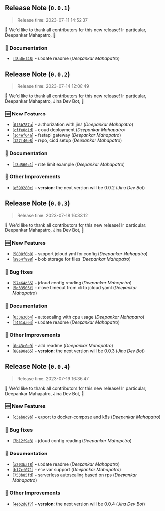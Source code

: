 





<a name=release-note-0-0-1></a>
## Release Note (`0.0.1`)

> Release time: 2023-07-11 14:52:37



🙇 We'd like to thank all contributors for this new release! In particular,
 Deepankar Mahapatro,  🙇


### 📗 Documentation

 - [[```f8a0ef48```](https://github.com/jina-ai/langchain-serve/commit/f8a0ef483f25b399c9f947738fcae443ff703bfb)] __-__ update readme (*Deepankar Mahapatro*)

<a name=release-note-0-0-2></a>
## Release Note (`0.0.2`)

> Release time: 2023-07-14 12:08:49



🙇 We'd like to thank all contributors for this new release! In particular,
 Deepankar Mahapatro,  Jina Dev Bot,  🙇


### 🆕 New Features

 - [[```0f5b787a```](https://github.com/jina-ai/langchain-serve/commit/0f5b787a7018a6901eb89e68e3f99bc5ad21321e)] __-__ authorization with jina (*Deepankar Mahapatro*)
 - [[```cffe0d1d```](https://github.com/jina-ai/langchain-serve/commit/cffe0d1d39208e88d77c9cc18498a67f537f7db2)] __-__ cloud deployment (*Deepankar Mahapatro*)
 - [[```1d4ef64a```](https://github.com/jina-ai/langchain-serve/commit/1d4ef64a5b65629d5d1d47bffaa1b3c98b6dd78e)] __-__ fastapi gateway (*Deepankar Mahapatro*)
 - [[```127f46e8```](https://github.com/jina-ai/langchain-serve/commit/127f46e89953e08f56393c4f64c05025ecea1251)] __-__ repo, cicd setup (*Deepankar Mahapatro*)

### 📗 Documentation

 - [[```f3d560c1```](https://github.com/jina-ai/langchain-serve/commit/f3d560c108350b9677c8eae4f18cff6304fbbaff)] __-__ rate limit example (*Deepankar Mahapatro*)

### 🍹 Other Improvements

 - [[```e599280c```](https://github.com/jina-ai/langchain-serve/commit/e599280c299bc8eef770ee2ac727c62b94aae4dd)] __-__ __version__: the next version will be 0.0.2 (*Jina Dev Bot*)

<a name=release-note-0-0-3></a>
## Release Note (`0.0.3`)

> Release time: 2023-07-18 16:33:12



🙇 We'd like to thank all contributors for this new release! In particular,
 Deepankar Mahapatro,  Jina Dev Bot,  🙇


### 🆕 New Features

 - [[```5808f0b8```](https://github.com/jina-ai/langchain-serve/commit/5808f0b83b641df67ee5746643f39f0ef0fe0aae)] __-__ support jcloud yml for config (*Deepankar Mahapatro*)
 - [[```a954f998```](https://github.com/jina-ai/langchain-serve/commit/a954f9985a29fe51b8676de34b4bde1ffdbecec7)] __-__ blob storage for files (*Deepankar Mahapatro*)

### 🐞 Bug fixes

 - [[```57e64d55```](https://github.com/jina-ai/langchain-serve/commit/57e64d559a74e1478afa84b51268dc9766121386)] __-__ jcloud config reading (*Deepankar Mahapatro*)
 - [[```5d33505f```](https://github.com/jina-ai/langchain-serve/commit/5d33505f92766c54dc3333cf0831b72232406535)] __-__ move timeout from cli to jcloud yaml (*Deepankar Mahapatro*)

### 📗 Documentation

 - [[```033a36b4```](https://github.com/jina-ai/langchain-serve/commit/033a36b42414f7b3b3c7cdb7f54f6a46be11793c)] __-__ autoscaling with cpu usage (*Deepankar Mahapatro*)
 - [[```f461dae4```](https://github.com/jina-ai/langchain-serve/commit/f461dae4f98e7a3ec4e2352931a0f6e17503e33c)] __-__ update readme (*Deepankar Mahapatro*)

### 🍹 Other Improvements

 - [[```0c43c0e9```](https://github.com/jina-ai/langchain-serve/commit/0c43c0e9b3595b99580a3a851476fbd52e44b92f)] __-__ add readme (*Deepankar Mahapatro*)
 - [[```88e90e65```](https://github.com/jina-ai/langchain-serve/commit/88e90e65dbb7e2a0d2e413610d90738ce95763cd)] __-__ __version__: the next version will be 0.0.3 (*Jina Dev Bot*)

<a name=release-note-0-0-4></a>
## Release Note (`0.0.4`)

> Release time: 2023-07-19 16:36:47



🙇 We'd like to thank all contributors for this new release! In particular,
 Deepankar Mahapatro,  Jina Dev Bot,  🙇


### 🆕 New Features

 - [[```c3eb8d9b```](https://github.com/jina-ai/langchain-serve/commit/c3eb8d9b1212dae68eb77d39ab620610ccbb4da8)] __-__ export to docker-compose and k8s (*Deepankar Mahapatro*)

### 🐞 Bug fixes

 - [[```7b12f9e3```](https://github.com/jina-ai/langchain-serve/commit/7b12f9e35d1609804f55ff8c5bcedae4e563f775)] __-__ jcloud config reading (*Deepankar Mahapatro*)

### 📗 Documentation

 - [[```a203baf8```](https://github.com/jina-ai/langchain-serve/commit/a203baf8abeb836964d8edd7b59c9589635e27e5)] __-__ update readme (*Deepankar Mahapatro*)
 - [[```b17cf071```](https://github.com/jina-ai/langchain-serve/commit/b17cf071f181511d46ba2b57241b6c544223bc7f)] __-__ env var support (*Deepankar Mahapatro*)
 - [[```753b85fd```](https://github.com/jina-ai/langchain-serve/commit/753b85fde708339b891defc66ad461236781bd1c)] __-__ serverless autoscaling based on rps (*Deepankar Mahapatro*)

### 🍹 Other Improvements

 - [[```4eb2d8f7```](https://github.com/jina-ai/langchain-serve/commit/4eb2d8f7209bc2c20ca29b7cf6ed6cabee733dbb)] __-__ __version__: the next version will be 0.0.4 (*Jina Dev Bot*)

